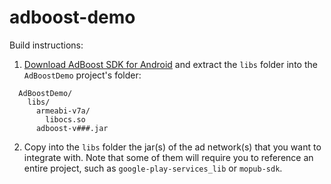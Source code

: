 adboost-demo
============

Build instructions:

1. [Download AdBoost SDK for Android](https://dashboard.adience.com/dashboard/#/download) and extract the `libs` folder into the `AdBoostDemo` project's folder:
```
  AdBoostDemo/
    libs/
      armeabi-v7a/
        libocs.so
      adboost-v###.jar
```
2. Copy into the `libs` folder the jar(s) of the ad network(s) that you want to integrate with. Note that some of them will require you to reference an entire project, such as `google-play-services_lib` or `mopub-sdk`.

